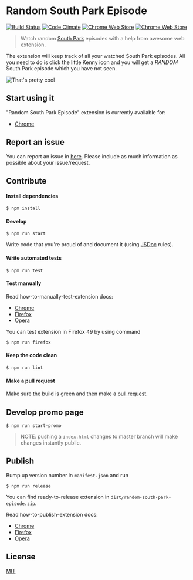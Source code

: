 # Random South Park Episode
[![Build Status](https://travis-ci.org/syyfilis/random-south-park-episode.svg?branch=master)](https://travis-ci.org/syyfilis/random-south-park-episode)
[![Code Climate](https://codeclimate.com/github/syyfilis/random-south-park-episode/badges/gpa.svg)](https://codeclimate.com/github/syyfilis/random-south-park-episode)
[![Chrome Web Store](https://img.shields.io/chrome-web-store/d/gnejpgpadafimefcjbhnglbnfbboakjf.svg?maxAge=2592000)](https://chrome.google.com/webstore/detail/random-south-park-episode/gnejpgpadafimefcjbhnglbnfbboakjf)
[![Chrome Web Store](https://img.shields.io/chrome-web-store/rating/gnejpgpadafimefcjbhnglbnfbboakjf.svg?maxAge=2592000)](https://chrome.google.com/webstore/detail/random-south-park-episode/gnejpgpadafimefcjbhnglbnfbboakjf)

> Watch random [South Park](https://en.wikipedia.org/wiki/South_Park) episodes with a help from awesome web extension.

The extension will keep track of all your watched South Park episodes. All you need to do is click the little Kenny icon and you will get a *RANDOM* South Park episode which you have not seen.

![That's pretty cool](http://i.giphy.com/26tP7cDNJUZQy7w3u.gif)

## Start using it

"Random South Park Episode" extension is currently available for:

- [Chrome](https://chrome.google.com/webstore/detail/random-south-park-episode/gnejpgpadafimefcjbhnglbnfbboakjf)

## Report an issue

You can report an issue in [here](https://github.com/syyfilis/random-south-park-episode/issues/new). Please include as much information as possible about your issue/request.

## Contribute

#### Install dependencies

```
$ npm install
```

#### Develop

```
$ npm run start
```

Write code that you're proud of and document it (using [JSDoc](http://usejsdoc.org/) rules).

#### Write automated tests

```
$ npm run test
```

#### Test manually

Read how-to-manually-test-extension docs:

- [Chrome](https://developer.chrome.com/extensions/getstarted#unpacked)
- [Firefox](https://developer.mozilla.org/en-US/Add-ons/WebExtensions/Temporary_Installation_in_Firefox)
- [Opera](https://dev.opera.com/extensions/testing/)

You can test extension in Firefox 49 by using command

```
$ npm run firefox
```

#### Keep the code clean

```
$ npm run lint
```



#### Make a pull request

Make sure the build is green and then make a [pull request](https://github.com/syyfilis/random-south-park-episode/pulls).

## Develop promo page

```
$ npm run start-promo
```

> NOTE: pushing a `index.html` changes to master branch will make changes instantly public.

## Publish

Bump up version number in `manifest.json` and run

```
$ npm run release
```

You can find ready-to-release extension in `dist/random-south-park-episode.zip`.

Read how-to-publish-extension docs:

- [Chrome](https://developer.chrome.com/extensions/hosting)
- [Firefox](https://developer.mozilla.org/en-US/Add-ons/WebExtensions/Publishing_your_WebExtension)
- [Opera](https://dev.opera.com/extensions/publishing-guidelines/#submit)

## License

[MIT](https://github.com/syyfilis/random-south-park-episode/blob/master/LICENSE)
